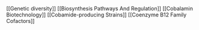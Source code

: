 [[Genetic diversity]]
[[Biosynthesis Pathways And Regulation]]
[[Cobalamin Biotechnology]]
[[Cobamide-producing Strains]]
[[Coenzyme B12 Family Cofactors]]
